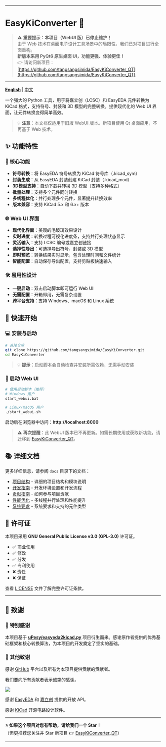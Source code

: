 
---

# EasyKiConverter 🔄

> ⚠️ **重要提示：本项目（WebUI 版）已停止维护！**  
> 由于 Web 技术在桌面电子设计工具场景中的局限性，我们已对项目进行全面重构。  
> **新版本采用 PyQt6 原生桌面 UI，功能更强、体验更佳！**  
> 👉 请访问新项目：[https://github.com/tangsangsimida/EasyKiConverter_QT](https://github.com/tangsangsimida/EasyKiConverter_QT)

---

**[English](README_en.md)** | [中文](README.md)

一个强大的 Python 工具，用于将嘉立创（LCSC）和 EasyEDA 元件转换为 KiCad 格式，支持符号、封装和 3D 模型的完整转换。提供现代化的 Web UI 界面，让元件转换变得简单高效。

> 💡 **注意**：本文档仅适用于旧版 WebUI 版本。新项目使用 Qt 桌面应用，不再基于 Web 技术。

## ✨ 功能特性

### 🎯 核心功能
- **符号转换**：将 EasyEDA 符号转换为 KiCad 符号库（.kicad_sym）
- **封装生成**：从 EasyEDA 封装创建 KiCad 封装（.kicad_mod）
- **3D模型支持**：自动下载并转换 3D 模型（支持多种格式）
- **批量处理**：支持多个元件同时转换
- **多线程优化**：并行处理多个元件，显著提升转换效率
- **版本兼容**：支持 KiCad 5.x 和 6.x+ 版本

### 🌐 Web UI 界面
- **现代化界面**：美观的毛玻璃效果设计
- **实时进度**：转换过程可视化进度条，支持并行处理状态显示
- **灵活输入**：支持 LCSC 编号或嘉立创链接
- **选择性导出**：可选择导出符号、封装或 3D 模型
- **即时预览**：转换结果实时显示，包含处理时间和文件统计
- **智能配置**：自动保存导出配置，支持剪贴板快速输入

### 🛠️ 易用性设计
- **一键启动**：双击启动脚本即可运行 Web UI
- **无需配置**：开箱即用，无需复杂设置
- **跨平台支持**：支持 Windows、macOS 和 Linux 系统

## 🚀 快速开始

### 💻 安装与启动

```bash
# 克隆仓库
git clone https://github.com/tangsangsimida/EasyKiConverter.git
cd EasyKiConverter
```

> 💡 **提示**：启动脚本会自动检查并安装所需依赖，无需手动安装

### 🚀 启动 Web UI

```bash
# 使用启动脚本（推荐）
# Windows 用户
start_webui.bat

# Linux/macOS 用户
./start_webui.sh
```

启动后在浏览器中访问：**http://localhost:8000**

> ⚠️ **再次提醒**：此 WebUI 版本已不再更新。如需长期使用或获取新功能，请迁移到 [EasyKiConverter_QT](https://github.com/tangsangsimida/EasyKiConverter_QT)。

## 📚 详细文档

更多详细信息，请参阅 `docs` 目录下的文档：

- [项目结构](docs/project_structure.md) - 详细的项目结构和模块说明
- [开发指南](docs/development_guide.md) - 开发环境设置和开发流程
- [贡献指南](docs/contributing.md) - 如何参与项目贡献
- [性能优化](docs/performance.md) - 多线程并行处理和性能提升
- [系统要求](docs/system_requirements.md) - 系统要求和支持的元件类型

## 📄 许可证

本项目采用 **GNU General Public License v3.0 (GPL-3.0)** 许可证。

- ✅ 商业使用
- ✅ 修改
- ✅ 分发
- ✅ 专利使用
- ❌ 责任
- ❌ 保证

查看 [LICENSE](LICENSE) 文件了解完整许可证条款。

---

## 🙏 致谢

### 🌟 特别感谢

本项目基于 **[uPesy/easyeda2kicad.py](https://github.com/uPesy/easyeda2kicad.py)** 项目衍生而来。感谢原作者提供的优秀基础框架和核心转换算法，为本项目的开发奠定了坚实的基础。

### 🤝 其他致谢

感谢 [GitHub](https://github.com/) 平台以及所有为本项目提供贡献的贡献者。

我们要向所有贡献者表示诚挚的感谢。

<a href="https://github.com/tangsangsimida/EasyKiConverter/graphs/contributors">
  <img src="https://contrib.rocks/image?repo=tangsangsimida/EasyKiConverter" />
</a>

感谢 [EasyEDA](https://easyeda.com/) 和 [嘉立创](https://www.szlcsc.com/) 提供的开放 API。

感谢 [KiCad](https://www.kicad.org/) 开源电路设计软件。

---

**⭐ 如果这个项目对您有帮助，请给我们一个 Star！**  
（但更推荐您关注并 Star 新项目 👉 [EasyKiConverter_QT](https://github.com/tangsangsimida/EasyKiConverter_QT)）

---
